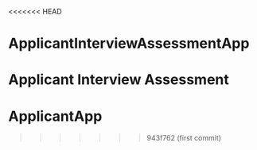 <<<<<<< HEAD
# ApplicantInterviewAssessmentApp
Applicant Interview Assessment
=======
# ApplicantApp
 
>>>>>>> 943f762 (first commit)
